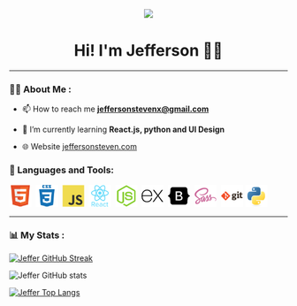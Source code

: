 <div id="header" align="center">
    <img src="https://media.giphy.com/media/M8ovNNbSXTw5Pc8lRw/giphy.gif" width="200" />
    <h1 align="center">Hi! I'm Jefferson 👨🏿</h1>
</div>

---

### 👨‍💻 About Me :

- 📫 How to reach me **jeffersonstevenx@gmail.com**

- 🌱 I’m currently learning **React.js, python and UI Design**

- 🌐 Website [jeffersonsteven.com](jeffersonsteven.com)


<div align="left">
    <h3>🔨 Languages and Tools:</h3>
    <div>
        <img src="https://github.com/devicons/devicon/blob/master/icons/html5/html5-original.svg" title="HTML5" alt="HTML" width="40" height="40"/>&nbsp;
        <img src="https://github.com/devicons/devicon/blob/master/icons/css3/css3-plain-wordmark.svg"  title="CSS3" alt="CSS" width="40" height="40"/>&nbsp;
        <img src="https://github.com/devicons/devicon/blob/master/icons/javascript/javascript-original.svg" title="JavaScript" alt="JavaScript" width="40" height="40"/>&nbsp;
        <img src="https://github.com/devicons/devicon/blob/master/icons/react/react-original-wordmark.svg" title="React" alt="React" width="40" height="40"/>&nbsp;
         <img src="https://github.com/devicons/devicon/blob/master/icons/nodejs/nodejs-original.svg" title="Node" alt="Node" width="40" height="40"/>&nbsp;
          <img src="https://github.com/devicons/devicon/blob/master/icons/express/express-original.svg" title="Node" alt="Express" width="40" height="40"/>&nbsp;
        <img src="https://github.com/devicons/devicon/blob/master/icons/bootstrap/bootstrap-plain.svg" title="Bootstrap" alt="Bootstrap" width="40" height="40"/>&nbsp;
        <img src="https://github.com/devicons/devicon/blob/master/icons/sass/sass-original.svg" title="Sass" alt="Sass" width="40" height="40"/>&nbsp;
        <img src="https://github.com/devicons/devicon/blob/master/icons/git/git-original-wordmark.svg" title="Git" **alt="Git" width="40" height="40"/>
        <img src="https://github.com/devicons/devicon/blob/master/icons/python/python-original.svg" title="Git" **alt="Git" width="40" height="40"/>
      </div>
</div>

---

### 📊 My Stats :

[![Jeffer GitHub Streak](http://github-readme-streak-stats.herokuapp.com?user=Jefersonsteven&theme=onedark)](https://git.io/streak-stats)

![Jeffer GitHub stats](https://github-readme-stats.vercel.app/api?username=Jefersonsteven&show_icons=true&theme=midnight-purple)

[![Jeffer Top Langs](https://github-readme-stats.vercel.app/api/top-langs/?username=Jefersonsteven&theme=tokyonight)](https://github.com/anuraghazra/github-readme-stats)

